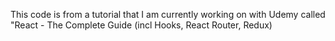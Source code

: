 This code is from a tutorial that I am currently working on with Udemy called "React - The Complete Guide (incl Hooks, React Router, Redux)
